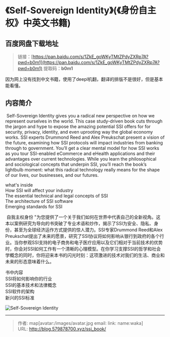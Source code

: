 # 《Self-Sovereign Identity》(《身份自主权》中英文书籍)

## 百度网盘下载地址
> 链接：[https://pan.baidu.com/s/1ZkE_goWKyTMtZPdyZXRp7A?pwd=b0m1](https://pan.baidu.com/s/1ZkE_goWKyTMtZPdyZXRp7A?pwd=b0m1)
> 提取码：**b0m1**  
  
因为网上没有找到中文书籍，使用了deepl机翻，翻译的排版不是很好，但是基本能看懂。

## 内容简介  
​	Self-Sovereign Identity gives you a radical new perspective on how we represent ourselves in the world. This case study-driven book cuts through the jargon and hype to expose the amazing potential SSI offers for for security, privacy, identity, and even uprooting way the global economy works. SSI experts Drummond Reed and Alex Preukschat present a vision of the future, examining how SSI protocols will impact industries from banking through to government. You’ll get a clear mental model for how SSI works as you tour SSI-enabled eCommerce and eHealth applications and their advantages over current technologies. While you learn the philosophical and sociological concepts that underpin SSI, you’ll reach the book’s lightbulb moment: what this radical technology really means for the shape of our lives, our businesses, and our futures.  
  
what's inside  
How SSI will affect your industry  
The essential technical and legal concepts of SSI  
The architecture of SSI software  
Emerging standards for SSI  

​	自我主权身份 "为您提供了一个关于我们如何在世界中代表自己的全新视角。这本以案例研究为导向的书突破了专业术语和炒作，揭示了SSI为安全、隐私、身份，甚至为全球经济运作方式提供的惊人潜力。SSI专家Drummond Reed和Alex Preukschat提出了未来的愿景，研究了SSI协议将如何影响从银行到政府的各个行业。当你参观SSI支持的电子商务和电子医疗应用以及它们相对于当前技术的优势时，你会对SSI如何工作有一个清晰的心理模型。在你学习支撑SSI的哲学和社会学概念的同时，你将迎来本书的闪光时刻：这项激进的技术对我们的生活、商业和未来的形态意味着什么。  
  
书中内容  
SSI将如何影响你的行业  
SSI的基本技术和法律概念  
SSI软件的架构  
新兴的SSI标准  
  
  
![Self-Sovereign Identity](s34243005.jpg)
<!--more-->


---

> 作者: map[avatar:/images/avatar.jpg email:<nil> link:<nil> name:waka]  
> URL: http://blog.579878700.xyz/ssi_book/  

